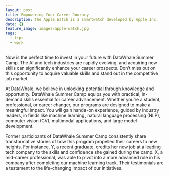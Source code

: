```yaml
---
layout: post
title: Empowering Your Career Journey
description: The Apple Watch is a smartwatch developed by Apple Inc.
date: {}
feature_image: images/apple-watch.jpg
tags:
  - tips
  - work
---
```


Now is the perfect time to invest in your future with DataWhale Summer Camp. The AI and tech industries are rapidly evolving, and acquiring new skills can significantly enhance your career prospects. Don’t miss out on this opportunity to acquire valuable skills and stand out in the competitive job market.

<!--more-->
At DataWhale, we believe in unlocking potential through knowledge and opportunity. DataWhale Summer Camp equips you with practical, in-demand skills essential for career advancement. Whether you’re a student, professional, or career changer, our programs are designed to make a meaningful impact. You will gain hands-on experience, guided by industry leaders, in fields like machine learning, natural language processing (NLP), computer vision (CV), multimodal applications, and large model development.

Former participants of DataWhale Summer Camp consistently share transformative stories of how this program propelled their careers to new heights. For instance, Y, a recent graduate, credits her new job at a leading tech company to the skills and confidence she gained during the camp. X, a mid-career professional, was able to pivot into a more advanced role in his company after completing our machine learning track. Their testimonials are a testament to the life-changing impact of our initiatives.

